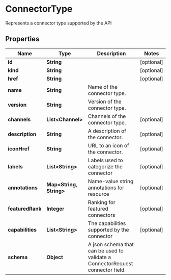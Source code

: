 

# ConnectorType

Represents a connector type supported by the API

## Properties

Name | Type | Description | Notes
------------ | ------------- | ------------- | -------------
**id** | **String** |  |  [optional]
**kind** | **String** |  |  [optional]
**href** | **String** |  |  [optional]
**name** | **String** | Name of the connector type. | 
**version** | **String** | Version of the connector type. | 
**channels** | **List&lt;Channel&gt;** | Channels of the connector type. |  [optional]
**description** | **String** | A description of the connector. |  [optional]
**iconHref** | **String** | URL to an icon of the connector. |  [optional]
**labels** | **List&lt;String&gt;** | Labels used to categorize the connector |  [optional]
**annotations** | **Map&lt;String, String&gt;** | Name-value string annotations for resource |  [optional]
**featuredRank** | **Integer** | Ranking for featured connectors |  [optional]
**capabilities** | **List&lt;String&gt;** | The capabilities supported by the connector |  [optional]
**schema** | **Object** | A json schema that can be used to validate a ConnectorRequest connector field. | 



